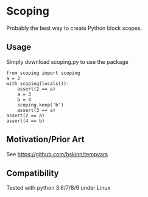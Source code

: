 # Scoping
Probably the best way to create Python block scopes.

## Usage

Simply download scoping.py to use the package

    from scoping import scoping
    a = 2
    with scoping(locals()):
        assert(2 == a)
        a = 3
        b = 4
        scoping.keep('b')
        assert(3 == a)
    assert(2 == a)
    assert(4 == b)



## Motivation/Prior Art

See https://github.com/bskinn/tempvars

## Compatibility

Tested with python 3.6/7/8/9 under Linux

